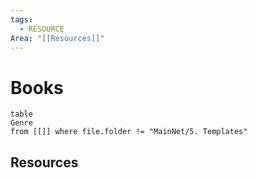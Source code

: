 ```yaml
---
tags:
  - RESOURCE
Area: "[[Resources]]"
---
```


# Books
```dataview
table
Genre
from [[]] where file.folder != "MainNet/5. Templates"
```




## Resources
